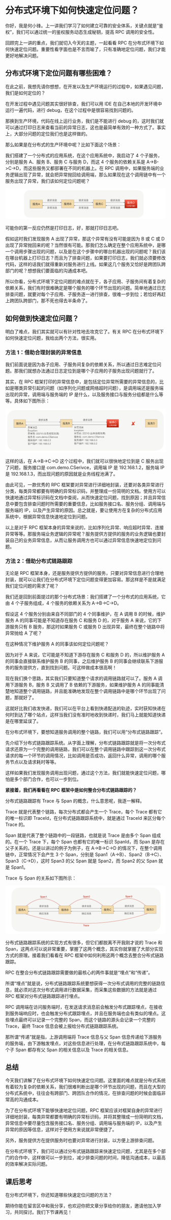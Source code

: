 # 分布式环境下如何快速定位问题？

你好，我是何小锋。上一讲我们学习了如何建立可靠的安全体系，关键点就是“鉴权”，我们可以通过统一的鉴权服务动态生成秘钥，提高 RPC 调用的安全性。

回顾完上一讲的重点，我们就切入今天的主题，一起看看 RPC 在分布式环境下如何快速定位问题。重要性看字面也是不言而喻了，只有准确地定位问题，我们才能更好地解决问题。

## 分布式环境下定位问题有哪些困难？ 

在此之前，我想先请你想想，在开发以及生产环境运行的过程中，如果遇见问题，我们是如何定位的？

在开发过程中遇见问题其实很好排查，我们可以用 IDE 在自己本地的开发环境中运行一遍代码，进行 debug，在这个过程中是很容易找到问题的。

那换到生产环境，代码在线上运行业务，我们是不能进行 debug 的，这时我们就可以通过打印日志来查看当前的异常日志，这也是最简单有效的一种方式了。事实上，大部分问题的定位我们也是这样做的。

那么如果是在分布式的生产环境中呢？比如下面这个场景：

我们搭建了一个分布式的应用系统，在这个应用系统中，我启动了 4 个子服务，分别是服务 A、服务 B、服务 C 与服务 D，而这 4 个服务的依赖关系是 A-&gt;B-&gt;C-&gt;D，而这些服务又都部署在不同的机器上。在 RPC 调用中，如果服务端的业务逻辑出现了异常，就会把异常抛回给调用端，那么如果现在这个调用链中有一个服务出现了异常，我们该如何定位问题呢？

![](./images/19-01.jpeg)

可能你的第一反应仍然是打印日志，好，那就打印日志吧。

假如这时我们发现服务 A 出现了异常，那这个异常有没有可能是因为 B 或 C 或 D 出现了异常抛回来的呢？当然很有可能。那我们怎么确定在整个应用系统中，是哪一个调用步骤出现的问题，以及是在这个步骤中的哪台机器出现的问题呢？我们该在哪台机器上打印日志？而且为了排查问题，如果要打印日志，我们就必须要修改代码，这样的话我们就得重新对服务进行上线。如果这几个服务又恰好是跨团队跨部门的呢？想想我们要面临的沟通成本吧。

所以你看，分布式环境下定位问题的难点就在于，各子应用、子服务间有着复杂的依赖关系，我们有时很难确定是哪个服务的哪个环节出现的问题。简单地通过日志排查问题，就要对每个子应用、子服务逐一进行排查，很难一步到位；若恰好再赶上跨团队跨部门，那不死也得去半条命了。

## 如何做到快速定位问题？ 

明白了难点，我们其实就可以有针对性地去攻克它了。有关 RPC 在分布式环境下如何快速定位问题，我给出两个方法，很实用。

### 方法 1：借助合理封装的异常信息 

我们前面说是因为各子应用、子服务间复杂的依赖关系，所以通过日志难定位问题。那我们就想办法通过日志定位到是哪个子应用的子服务出现问题就行了。

其实，在 RPC 框架打印的异常信息中，是包括定位异常所需要的异常信息的，比如是哪类异常引起的问题（如序列化问题或网络超时问题），是调用端还是服务端出现的异常，调用端与服务端的 IP 是什么，以及服务接口与服务分组都是什么等等。具体如下图所示：

![](./images/19-02.jpeg)

这样的话，在 A-&gt;B-&gt;C-&gt;D 这个过程中，我们就可以很快地定位到是 C 服务出现了问题，服务接口是 com.demo.CSerivce，调用端 IP 是 192.168.1.2，服务端 IP 是 192.168.1.3，而出现问题的原因就是业务线程池满了。

由此可见，一款优秀的 RPC 框架要对异常进行详细地封装，还要对各类异常进行分类，每类异常都要有明确的异常标识码，并整理成一份简明的文档。使用方可以快速地通过异常标识码在文档中查阅，从而快速定位问题，找到原因；并且异常信息中要包含排查问题时所需要的重要信息，比如服务接口名、服务分组、调用端与服务端的 IP，以及产生异常的原因。总之就是，要让使用方在复杂的分布式应用系统中，根据异常信息快速地定位到问题。

以上是对于 RPC 框架本身的异常来说的，比如序列化异常、响应超时异常、连接异常等等。那服务端业务逻辑的异常呢？服务提供方提供的服务的业务逻辑也要封装自己的业务异常信息，从而让服务调用方也可以通过异常信息快速地定位到问题。

### 方法 2：借助分布式链路跟踪 

无论是 RPC 框架本身，还是服务提供方提供的服务，只要对异常信息进行合理地封装，就可以让我们在分布式环境下定位问题变得更加容易。那这样是不是就满足我们定位问题的需求了呢？

我们还是回到前面提过的那个分布式场景：我们搭建了一个分布式的应用系统，它由 4 个子服务组成，4 个服务的依赖关系为 A-&gt;B-&gt;C-&gt;D。

假设这 4 个服务分别由来自不同部门的 4 个同事维护，在 A 调用 B 的时候，维护服务 A 的同事可能是不知道存在服务 C 和服务 D 的，对于服务 A 来说，它的下游服务只有 B 服务，那这时如果服务 C 或服务 D 出现异常，最终在整个链路中将异常抛给 A 了呢？

在这种情况下维护服务 A 的同事该如何定位问题呢？

因为对于 A 来说，它可能是不知道下游存在服务 C 和服务 D 的，所以维护服务 A 的同事会直接联系维护服务 B 的同事，之后维护服务 B 的同事会继续联系下游服务的服务提供方，直到找到问题。可这样做成本很高啊！

现在我们换个思路，其实我们只要知道整个请求的调用链路就可以了。服务 A 调用下游服务 B，服务 B 又调用了 B 依赖的下游服务，如果维护服务 A 的同事能清楚地知道整个调用链路，并且能准确地发现在整个调用链路中是哪个环节出现了问题，那就好了。

这就好比我们收发快递，我们可以在平台上看到快递配送的轨迹，实时获知快递在何时到达了哪个站点，这样当我们没有准时地收到快递时，我们马上就能知道快递是在哪里延误了。

在分布式环境下，要想知道服务调用的整个链路，我们可以用“分布式链路跟踪”。

先介绍下分布式链路跟踪系统。从字面上理解，分布式链路跟踪就是将一次分布式请求还原为一个完整的调用链路，我们可以在整个调用链路中跟踪到这一次分布式请求的每一个环节的调用情况，比如调用是否成功，返回什么异常，调用的哪个服务节点以及请求耗时等等。

这样如果我们发现服务调用出现问题，通过这个方法，我们就能快速定位问题，哪怕是多个部门合作，也可以一步到位。

**紧接着，我们再看看在 RPC 框架中是如何整合分布式链路跟踪的？**

分布式链路跟踪有 Trace 与 Span 的概念，什么意思呢，我逐一解释。

Trace 就是代表整个链路，每次分布式都会产生一个 Trace，每个 Trace 都有它的唯一标识即 TraceId，在分布式链路跟踪系统中，就是通过 TraceId 来区分每个 Trace 的。

Span 就是代表了整个链路中的一段链路，也就是说 Trace 是由多个 Span 组成的。在一个 Trace 下，每个 Span 也都有它的唯一标识 SpanId，而 Span 是存在父子关系的。还是以讲过的例子为例子，在 A-&gt;B-&gt;C-&gt;D 的情况下，在整个调用链中，正常情况下会产生 3 个 Span，分别是 Span1（A-&gt;B）、Span2（B-&gt;C）、Span3（C-&gt;D），这时 Span3 的父 Span 就是 Span2，而 Span2 的父 Span 就是 Span1。

Trace 与 Span 的关系如下图所示：

![](./images/19-03.jpeg)

分布式链路跟踪系统的实现方式有很多，但它们都脱离不开我刚才说的 Trace 和 Span，这两点可以说非常重要，掌握了这两个概念，其实你就掌握了大部分实现方式的原理。接着我们看看在 RPC 框架中如何利用这两个概念去整合分布式链路跟踪。

RPC 在整合分布式链路跟踪需要做的最核心的两件事就是“埋点”和“传递”。

所谓“埋点”就是说，分布式链路跟踪系统要想获得一次分布式调用的完整的链路信息，就必须对这次分布式调用进行数据采集，而采集这些数据的方法就是通过 RPC 框架对分布式链路跟踪进行埋点。

RPC 调用端在访问服务端时，在发送请求消息前会触发分布式跟踪埋点，在接收到服务端响应时，也会触发分布式跟踪埋点，并且在服务端也会有类似的埋点。这些埋点最终可以记录一个完整的 Span，而这个链路的源头会记录一个完整的 Trace，最终 Trace 信息会被上报给分布式链路跟踪系统。

那所谓“传递”就是指，上游调用端将 Trace 信息与父 Span 信息传递给下游服务的服务端，由下游触发埋点，对这些信息进行处理，在分布式链路跟踪系统中，每个子 Span 都存有父 Span 的相关信息以及 Trace 的相关信息。

## 总结 

今天我们讲解了在分布式环境下如何快速定位问题。这里面的难点就是分布式系统有着较为复杂的依赖关系，我们很难判断出是哪个环节出现的问题，而且在大型的分布式系统中，往往会有跨部门、跨团队合作的情况，在排查问题的时候会面临非常高的沟通成本。

为了在分布式环境下能够快速地定位问题，RPC 框架应该对框架自身的异常进行详细地封装，每类异常都要有明确的异常标识码，并将其整理成一份简明的文档，异常信息中要尽量包含服务接口名、服务分组、调用端与服务端的 IP，以及产生异常的原因等信息，这样对于使用方来说就非常便捷了。

另外，服务提供方在提供服务时也要对异常进行封装，以方便上游排查问题。

在分布式环境下，我们可以通过分布式链路跟踪来快速定位问题，尤其是在多个部门的合作中，这样做可以一步到位，减少排查问题的时间，降低沟通成本，以最高的效率解决实际问题。

## 课后思考 

在分布式环境下，你还知道哪些快速定位问题的方法？

期待你能在留言区中和我分享，也欢迎你把文章分享给你的朋友，邀请他加入学习，共同探讨。我们下节课再见！

